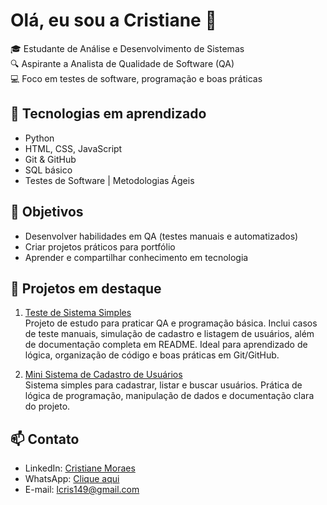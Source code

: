 # Olá, eu sou a Cristiane 👋

🎓 Estudante de Análise e Desenvolvimento de Sistemas  
🔍 Aspirante a Analista de Qualidade de Software (QA)  
💻 Foco em testes de software, programação e boas práticas  

## 🚀 Tecnologias em aprendizado
- Python  
- HTML, CSS, JavaScript  
- Git & GitHub  
- SQL básico  
- Testes de Software | Metodologias Ágeis  

## 🌱 Objetivos
- Desenvolver habilidades em QA (testes manuais e automatizados)  
- Criar projetos práticos para portfólio  
- Aprender e compartilhar conhecimento em tecnologia  

## 📂 Projetos em destaque
1. [Teste de Sistema Simples](https://github.com/crismoraes-ads/teste-software-exemplo)  
   Projeto de estudo para praticar QA e programação básica. Inclui casos de teste manuais, simulação de cadastro e listagem de usuários, além de documentação completa em README. Ideal para aprendizado de lógica, organização de código e boas práticas em Git/GitHub.

2. [Mini Sistema de Cadastro de Usuários](https://https://github.com/crismoraes-ads/teste-software-exemplo/blob/main/cadastro.py)  
   Sistema simples para cadastrar, listar e buscar usuários. Prática de lógica de programação, manipulação de dados e documentação clara do projeto.

## 📫 Contato
- LinkedIn: [Cristiane Moraes](https://www.linkedin.com/in/cristiane-moraes-ads)  
- WhatsApp: [Clique aqui](https://wa.me/5511930103195)  
- E-mail: lcris149@gmail.com
